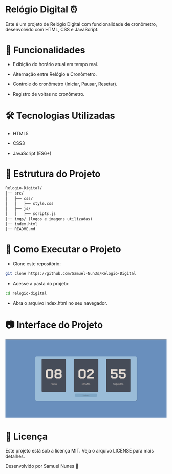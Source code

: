# Relógio Digital ⏰

Este é um projeto de Relógio Digital com funcionalidade de cronômetro, desenvolvido com HTML, CSS e JavaScript.

# 📌 Funcionalidades

- Exibição do horário atual em tempo real.

- Alternação entre Relógio e Cronômetro.

- Controle do cronômetro (Iniciar, Pausar, Resetar).

- Registro de voltas no cronômetro.

# 🛠 Tecnologias Utilizadas

- HTML5

- CSS3

- JavaScript (ES6+)

# 📁 Estrutura do Projeto
```
Relogio-Digital/
│── src/
│   ├── css/
│   │   ├── style.css
│   ├── js/
│   │   ├── scripts.js
│── imgs/ (logos e imagens utilizadas)
│── index.html
│── README.md
```

# 🚀 Como Executar o Projeto

- Clone este repositório:
```bash
git clone https://github.com/Samuel-Nun3s/Relogio-Digital
```
- Acesse a pasta do projeto:
```bash
cd relogio-digital
```
- Abra o arquivo index.html no seu navegador.

# 📷 Interface do Projeto

<img src="public/images/Interface.png" alt="Interface do relogio">

# 📄 Licença

Este projeto está sob a licença MIT. Veja o arquivo LICENSE para mais detalhes.

Desenvolvido por Samuel Nunes 🚀

